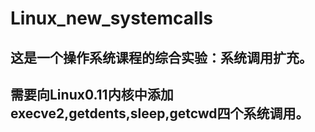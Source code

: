 # Linux_new_systemcalls
## 这是一个操作系统课程的综合实验：系统调用扩充。
## 需要向Linux0.11内核中添加execve2,getdents,sleep,getcwd四个系统调用。
